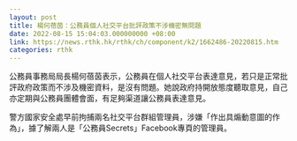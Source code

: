 ```yaml
---
layout: post
title: 楊何蓓茵：公務員個人社交平台批評政策不涉機密無問題
date: 2022-08-15 15:04:03.000000000 +08:00
link: https://news.rthk.hk/rthk/ch/component/k2/1662486-20220815.htm
categories: rthk
---
```


公務員事務局局長楊何蓓茵表示，公務員在個人社交平台表達意見，若只是正常批評政府政策而不涉及機密資料，是沒有問題。她說政府持開放態度聽取意見，自己亦定期與公務員團體會面，有足夠渠道讓公務員表達意見。

警方國家安全處早前拘捕兩名社交平台群組管理員，涉嫌「作出具煽動意圖的作為」，據了解兩人是「公務員Secrets」Facebook專頁的管理員。
